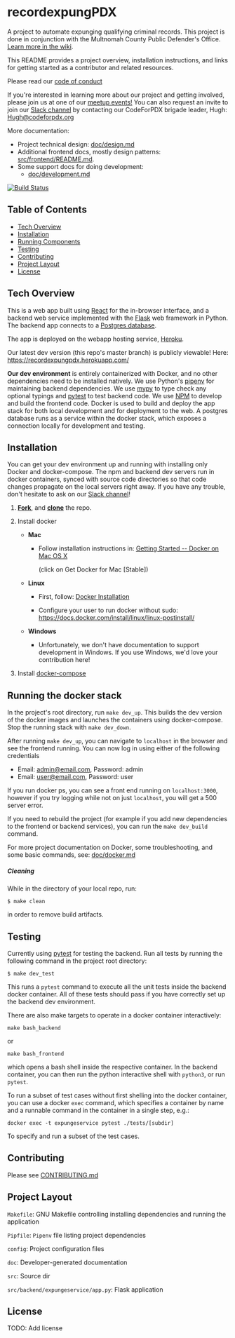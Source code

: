# recordexpungPDX
A project to automate expunging qualifying criminal records.  This project is done in conjunction with the Multnomah County Public Defender's Office. [Learn more in the wiki](https://github.com/codeforpdx/recordexpungPDX/wiki).

This README provides a project overview, installation instructions, and links for getting started as a contributor and related resources.

Please read our [code of conduct](http://www.codeforpdx.org/about/conduct)

If you're interested in learning more about our project and getting involved, please join us at one of our [meetup events!](https://www.meetup.com/Code-for-PDX/) You can also request an invite to join our [Slack channel](https://codeforpdx.slack.com/#record_expung) by contacting our CodeForPDX brigade leader, Hugh: Hugh@codeforpdx.org


More documentation:
 - Project technical design: [doc/design.md](https://github.com/codeforpdx/recordexpungPDX/blob/master/doc/design.md)
 - Additional frontend docs, mostly design patterns: [src/frontend/README.md](https://github.com/codeforpdx/recordexpungPDX/blob/master/src/frontend/README.md).
 - Some support docs for doing development:
   - [doc/development.md](https://github.com/codeforpdx/recordexpungPDX/blob/master/doc/development.md)

[![Build Status](https://travis-ci.com/codeforpdx/recordexpungPDX.svg?branch=master)](https://travis-ci.com/codeforpdx/recordexpungPDX)

## Table of Contents
- [Tech Overview](#tech-overview)
- [Installation](#installation)
- [Running Components](#running-the-docker-stack)
- [Testing](#testing)
- [Contributing](#contributing)
- [Project Layout](#project-layout)
- [License](#license)

## Tech Overview

This is a web app built using [React](https://reactjs.org/) for the in-browser interface, and a backend web service implemented with the [Flask](https://palletsprojects.com/p/flask/) web framework in Python. The backend app connects to a [Postgres database](https://www.postgresql.org/).

The app is deployed on the webapp hosting service, [Heroku](https://www.heroku.com/).

Our latest dev version (this repo's master branch) is publicly viewable! Here: https://recordexpungpdx.herokuapp.com/

**Our dev environment** is entirely containerized with Docker, and no other dependencies need to be installed natively. We use Python's [pipenv](https://docs.pipenv.org/en/latest/) for maintaining backend dependencies. We use [mypy](http://mypy-lang.org/) to type check any optional typings and [pytest](https://pytest.org/en/latest/) to test backend code. We use [NPM](https://www.npmjs.com/) to develop and build the frontend code. Docker is used to build and deploy the app stack for both local development and for deployment to the web. A postgres database runs as a service within the docker stack, which exposes a connection locally for development and testing.

## Installation

You can get your dev environment up and running with installing only Docker and docker-compose. The npm and backend dev servers run in docker containers, synced with source code directories so that code changes propagate on the local servers right away. If you have any trouble, don't hesitate to ask on our [Slack channel](https://codeforpdx.slack.com/#record_expung)!

1. **[Fork](https://help.github.com/articles/fork-a-repo/#fork-an-example-repository)**,
  and **[clone](https://help.github.com/articles/fork-a-repo/#step-2-create-a-local-clone-of-your-fork)** the repo.


2. Install docker

   * **Mac**

        - Follow installation instructions in: [Getting Started -- Docker on Mac OS X](https://medium.com/allenhwkim/getting-started-docker-on-mac-os-x-72c64670464a)

          (click on Get Docker for Mac [Stable])

   * **Linux**

        - First, follow: [Docker Installation](https://docs.docker.com/install/linux/docker-ce/ubuntu/#install-using-the-repository)

        - Configure your user to run docker without sudo: https://docs.docker.com/install/linux/linux-postinstall/

   * **Windows**
        - Unfortunately, we don't have documentation to support development in Windows. If you use Windows, we'd love your contribution here!

3. Install [docker-compose](https://docs.docker.com/compose/install/)

## Running the docker stack

In the project's root directory, run `make dev_up`. This builds the dev version of the docker images and launches the containers using docker-compose. Stop the running stack with `make dev_down`.

After running `make dev_up`, you can navigate to `localhost` in the browser and see the frontend running.  You can now log in using either of the following credentials

* Email: admin@email.com, Password: admin
* Email: user@email.com, Password: user

If you run docker ps, you can see a front end running on `localhost:3000`, however if you try logging while not on just `localhost`, you will get a 500 server error.

If you need to rebuild the project (for example if you add new dependencies to the frontend or backend services), you can run the `make dev_build` command.

For more project documentation on Docker, some troubleshooting, and some basic commands, see:
[doc/docker.md](https://github.com/codeforpdx/recordexpungPDX/blob/master/doc/docker.md)

##### Cleaning

While in the directory of your local repo, run:

```
$ make clean
```
in order to remove build artifacts.


## Testing

Currently using [pytest](https://docs.pytest.org) for testing the backend.
Run all tests by running the following command in the project root directory:

```
$ make dev_test
```

This runs a `pytest` command to execute all the unit tests inside the backend docker container. All of these tests should pass if you have correctly set up the backend dev environment.

There are also make targets to operate in a docker container interactively:

```
make bash_backend
```

or

```
make bash_frontend
```


which opens a bash shell inside the respective container. In the backend container, you can then run the python interactive shell with `python3`, or run `pytest`.

To run a subset of test cases without first shelling into the docker container, you can use a docker `exec` command, which specifies a container by name and a runnable command in the container in a single step, e.g.:

```
docker exec -t expungeservice pytest ./tests/[subdir]
```

To specify and run a subset of the test cases.

## Contributing

Please see [CONTRIBUTING.md](CONTRIBUTING.md)

## Project Layout

`Makefile`: GNU Makefile controlling installing dependencies and running the application

`Pipfile`: `Pipenv` file listing project dependencies

`config`: Project configuration files

`doc`: Developer-generated documentation

`src`: Source dir

`src/backend/expungeservice/app.py`: Flask application


## License

TODO: Add license

